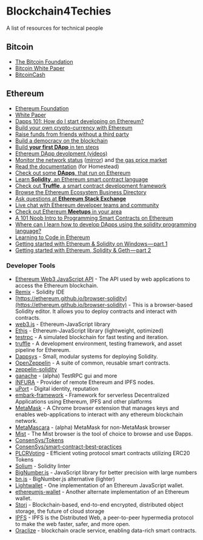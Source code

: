 # Blockchain4Techies
A list of resources for technical people

## Bitcoin
- [The Bitcoin Foundation](https://bitcoinfoundation.org/)
- [Bitcoin White Paper](https://bitcoin.org/bitcoin.pdf)
- [BitcoinCash](https://www.bitcoincash.org/)

## Ethereum
- [Ethereum Foundation](https://ethereum.org/)
- [White Paper](https://github.com/ethereum/wiki/wiki/White-Paper)
- [Dapps 101: How do I start developing on Ethereum?](https://blog.andreacoravos.com/dapps-101-how-do-i-start-developing-on-ethereum-da0d38ed973f)
- [Build your own crypto-currency with Ethereum](https://www.ethereum.org/token)
- [Raise funds from friends without a third party](https://www.ethereum.org/crowdsale)
- [Build a democracy on the blockchain](https://www.ethereum.org/dao)
- [Build **your first DApp** in ten steps](https://github.com/paritytech/parity/wiki/Tutorial-Part-I)
- [Ethereum DApp devolpment (videos)](http://decypher.tv/series/ethereum-development)
- [Monitor the network status](https://ethstats.net/) ([mirror](http://stats.parity.io/)) and [the gas price market](http://ethgasstation.info/)
- [Read the documentation](http://ethdocs.org/en/latest/) (for Homestead)
- [Check out some **DApps**, that run on Ethereum](http://dapps.ethercasts.com/)
- [Learn **Solidity**, an Ethereum smart contract language](https://solidity.readthedocs.io/)
- [Check out **Truffle**, a smart contract development framework](http://truffleframework.com/)
- [Browse the Ethereum Ecosystem Business Directory](http://ethereumall.com/)
- [Ask questions at **Ethereum Stack Exchange**](http://ethereum.stackexchange.com/)
- [Live chat with Ethereum developer teams and community](https://gitter.im/orgs/ethereum/rooms)
- [Check out Ethereum **Meetups** in your area](https://www.meetup.com/topics/ethereum/)
- [A 101 Noob Intro to Programming Smart Contracts on Ethereum](https://medium.com/@ConsenSys/a-101-noob-intro-to-programming-smart-contracts-on-ethereum-695d15c1dab4#.ieo0yl4jr)
- [Where can I learn how to develop DApps using the solidity programming language?](https://medium.com/@ConsenSys/a-101-noob-intro-to-programming-smart-contracts-on-ethereum-695d15c1dab4#.ieo0yl4jr
)
- [Learning to Code in Ethereum](https://www.reddit.com/r/ethereum/comments/4z4y81/any_advice_on_learning_to_code_in_ethereum/)
- [Getting started with Ethereum & Solidity on Windows — part 1](https://medium.com/@wslyvh/get-started-with-ethereum-solidity-on-windows-1672e9953a1)
- [Getting started with Ethereum, Solidity & Geth — part 2](https://medium.com/@wslyvh/getting-started-with-ethereum-solidity-geth-part-2-d195144fe6c7)

### Developer Tools

- [Ethereum Web3 JavaScript API](https://github.com/ethereum/wiki/wiki/JavaScript-API) - The API used by web applications to access the Ethereum blockchain.
- [Remix](https://remix.ethereum.org) - Solidity IDE
- [https://ethereum.github.io/browser-solidity](https://ethereum.github.io/browser-solidity) - This is a browser-based Solidity editor. It allows you to deploy contracts and interact with contracts.
- [web3.js](https://github.com/ethereum/web3.js) - Ethereum-JavaScript library
- [Ethjs](https://github.com/ethjs/ethjs) - Ethereum-JavaScript library (lightweight, optimized)
- [testrpc](https://github.com/ethereumjs/testrpc) - A simulated blockchain for fast testing and iteration.
- [truffle](https://github.com/trufflesuite/truffle) - A development environment, testing framework, and asset pipeline for Ethereum.
- [Dappsys](https://dapp.tools/dappsys/) - Small, modular systems for deploying Solidity.
- [OpenZeppelin](https://openzeppelin.org/) - A suite of common, reusable smart contracts.
- [zeppelin-solidity](https://github.com/OpenZeppelin/zeppelin-solidity)
- [ganache](https://github.com/trufflesuite/ganache) - (alpha) TestRPC gui and more
- [INFURA](https://infura.io/) - Provider of remote Ethereum and IPFS nodes.
- [uPort](https://github.com/uport-project) - Digital identity, reputation
- [embark-framework](https://github.com/iurimatias/embark-framework) - Framework for serverless Decentralized Applications using Ethereum, IPFS and other platforms
- [MetaMask](https://metamask.io/) - A Chrome browser extension that manages keys and enables web-applications to interact with any ethereum blockchain network.
- [MetaMascara](https://www.npmjs.com/package/metamascara) - (alpha) MetaMask for non-MetaMask browser
- [Mist](https://github.com/ethereum/mist) - The Mist browser is the tool of choice to browse and use Ðapps.
- [ConsenSys/Tokens](https://github.com/ConsenSys/Tokens)
- [ConsenSys/smart-contract-best-practices](https://github.com/ConsenSys/smart-contract-best-practices)
- [PLCRVoting](https://github.com/ConsenSys/PLCRVoting) - Efficient voting protocol smart contracts utilizing ERC20 Tokens
- [Solium](https://github.com/duaraghav8/Solium) - Solidity linter
- [BigNumber.js](https://github.com/MikeMcl/bignumber.js/) - JavaScript library for better precision with large numbers
- [bn.js](https://github.com/indutny/bn.js) - BigNumber.js alternative (lighter)
- [Lightwallet](https://github.com/ConsenSys/eth-lightwallet) - One implementation of an Ethereum JavaScript wallet.
- [ethereumjs-wallet](https://github.com/ethereumjs/ethereumjs-wallet) - Another alternate implementation of an Ethereum wallet.
- [Storj](https://storj.io/developers.html) - Blockchain-based, end-to-end encrypted, distributed object storage, the future of cloud storage
- [IPFS](https://ipfs.io/) - IPFS is the Distributed Web, a peer-to-peer hypermedia protocol to make the web faster, safer, and more open.
- [Oraclize](http://www.oraclize.it/) - blockchain oracle service, enabling data-rich smart contracts.

